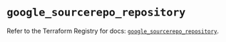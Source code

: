 # `google_sourcerepo_repository`

Refer to the Terraform Registry for docs: [`google_sourcerepo_repository`](https://registry.terraform.io/providers/hashicorp/google-beta/6.14.0/docs/resources/google_sourcerepo_repository).
